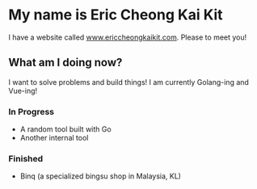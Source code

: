 # My name is Eric Cheong Kai Kit #

I have a website called www.ericcheongkaikit.com. Please to meet you!

## What am I doing now? ##

I want to solve problems and build things! I am currently Golang-ing and Vue-ing!
<br>

### In Progress ###
* A random tool built with Go
* Another internal tool

### Finished ###
* Binq (a specialized bingsu shop in Malaysia, KL)
